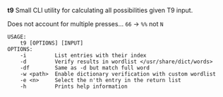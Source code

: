 **t9**
Small CLI utility for calculating all possibilities given T9 input.

Does not account for multiple presses...
`66` -> `%%` not `N`

```
USAGE:
    t9 [OPTIONS] [INPUT]
OPTIONS:
    -i         List entries with their index
    -d         Verify results in wordlist </usr/share/dict/words>
    -df        Same as -d but match full word
    -w <path>  Enable dictionary verification with custom wordlist
    -e <n>     Select the n'th entry in the return list
    -h         Prints help information
```
